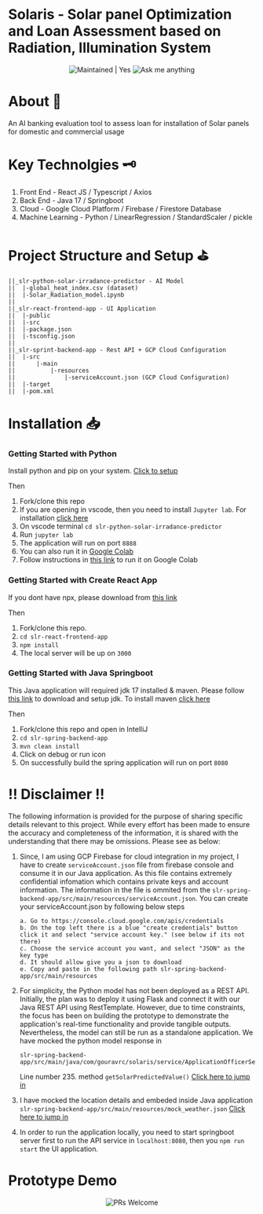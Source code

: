 # Solaris - Solar panel Optimization and Loan Assessment based on Radiation, Illumination System

<p align="center">
<img alt="Maintained | Yes" src="https://img.shields.io/badge/Maintained%3F-yes-green.svg" />
<img alt="Ask me anything" src="https://img.shields.io/badge/Ask%20me-anything-1abc9c.svg" />
</p>

# About 🤷 
An AI banking evaluation tool to assess loan for installation of Solar panels for domestic and commercial usage

#  Key Technolgies 🗝
1. Front End - React JS / Typescript / Axios
2. Back End - Java 17 / Springboot 
3. Cloud - Google Cloud Platform / Firebase / Firestore Database
4. Machine Learning - Python / LinearRegression / StandardScaler / pickle

# Project Structure and Setup ⛳
```
||_slr-python-solar-irradance-predictor - AI Model
||  |-global_heat_index.csv (dataset)
||  |-Solar_Radiation_model.ipynb
||
||_slr-react-frontend-app - UI Application
||  |-public
||  |-src
||  |-package.json
||  |-tsconfig.json
||
||_slr-sprint-backend-app - Rest API + GCP Cloud Configuration
||  |-src
||      |-main
||          |-resources
||              |-serviceAccount.json (GCP Cloud Configuration)
||  |-target
||  |-pom.xml
```
# Installation 📥 

<h3>Getting Started with Python</h3>
Install python and pip on your system. <a href="https://packaging.python.org/en/latest/tutorials/installing-packages">Click to setup</a>

Then
1. Fork/clone this repo
2. If you are opening in vscode, then you need to install `Jupyter lab`. For installation <a href="https://jupyter.org/">click here</a>
3. On vscode terminal ```cd slr-python-solar-irradance-predictor```
4. Run ```jupyter lab```
5. The application will run on port ```8888```
6. You can also run it in [Google Colab](https://colab.research.google.com/)
7. Follow instructions in <a href="https://margaretmz.medium.com/running-jupyter-notebook-with-colab-f4a29a9c7156">this link</a> to run it on Google Colab

<h3>Getting Started with Create React App</h3>
If you dont have npx, please download from <a href="https://medium.com/@maybekatz/introducing-npx-an-npm-package-runner-55f7d4bd282b">this link</a>

Then
1. Fork/clone this repo.
2. ```cd slr-react-frontend-app ```
3. ```npm install```
4.  The local server will be up on ```3000```

<h3>Getting Started with Java Springboot</h3>
This Java application will required jdk 17 installed & maven. Please follow <a href="https://www.oracle.com/in/java/technologies/downloads">this link</a> to download and setup jdk.
To install maven <a href="https://www.javatpoint.com/how-to-install-maven">click here</a>

Then
1. Fork/clone this repo and open in IntelliJ
2. ```cd slr-spring-backend-app ```
3. ```mvn clean install```
4. Click on debug or run icon
5. On successfully build the spring application will run on port ```8080```

# ‼️ Disclaimer ‼️
The following information is provided for the purpose of sharing specific details relevant to this project. While every effort has been made to ensure the accuracy and completeness of the information, it is shared with the understanding that there may be omissions. Please see as below:
1. Since, I am using GCP Firebase for cloud integration in my project, I have to create ```serviceAccount.json``` file from firebase console and consume it in our Java application. As this file contains extremely confidential infomation which contains private keys and account information. The information in the file is ommited from the `slr-spring-backend-app/src/main/resources/serviceAccount.json`. You can create your serviceAccount.json by following below steps
    ```
    a. Go to https://console.cloud.google.com/apis/credentials
    b. On the top left there is a blue "create credentials" button click it and select "service account key." (see below if its not there)
    c. Choose the service account you want, and select "JSON" as the key type
    d. It should allow give you a json to download
    e. Copy and paste in the following path slr-spring-backend-app/src/main/resources
    ```

2. For simplicity, the Python model has not been deployed as a REST API. Initially, the plan was to deploy it using Flask and connect it with our Java REST API using RestTemplate. However, due to time constraints, the focus has been on building the prototype to demonstrate the application's real-time functionality and provide tangible outputs. Nevertheless, the model can still be run as a standalone application. We have mocked the python model response in 

    ```
    slr-spring-backend-app/src/main/java/com/gouravrc/solaris/service/ApplicationOfficerService.java
    ``` 

    Line number 235. method ```getSolarPredictedValue()``` [Click here to jump in](https://github.com/gouravrc/solaris-app/blob/main/slr-spring-backend-app/src/main/java/com/gouravrc/solaris/service/ApplicationOfficerService.java#L235)

3. I have mocked the location details and embeded inside Java application `slr-spring-backend-app/src/main/resources/mock_weather.json` [Click here to jump in](https://github.com/gouravrc/solaris-app/blob/main/slr-spring-backend-app/src/main/resources/mock_weather.json)

4. In order to run the application locally, you need to start springboot server first to run the API service in `localhost:8080`, then you `npm run start` the UI application. 

# Prototype Demo

<p align="center">
<img alt="PRs Welcome" src="https://forthebadge.com/images/badges/built-with-love.svg" />
</p>
